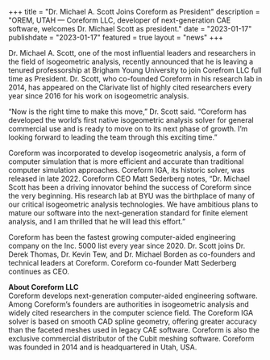 +++
title = "Dr. Michael A. Scott Joins Coreform as President"
description = "OREM, UTAH — Coreform LLC, developer of next-generation CAE software, welcomes Dr. Michael Scott as president."
date = "2023-01-17"
publishdate = "2023-01-17"
featured = true
layout = "news"
+++

Dr. Michael A. Scott, one of the most influential leaders and researchers in the field of isogeometric analysis, recently announced that he is leaving a tenured professorship at Brigham Young University to join Corefrom LLC full time as President. Dr. Scott, who co-founded Coreform in his research lab in 2014, has appeared on the Clarivate list of highly cited researchers every year since 2016 for his work on isogeometric analysis.

“Now is the right time to make this move,” Dr. Scott said. “Coreform has developed the world’s first native isogeometric analysis solver for general commercial use and is ready to move on to its next phase of growth. I’m looking forward to leading the team through this exciting time.”

Coreform was incorporated to develop isogeometric analysis, a form of computer simulation that is more efficient and accurate than traditional computer simulation approaches. Coreform IGA, its historic solver, was released in late 2022. Coreform CEO Matt Sederberg notes, “Dr. Michael Scott has been a driving innovator behind the success of Coreform since the very beginning. His research lab at BYU was the birthplace of many of our critical isogeometric analysis technologies. We have ambitious plans to mature our software into the next-generation standard for finite element analysis, and I am thrilled that he will lead this effort.”

Coreform has been the fastest growing computer-aided engineering company on the Inc. 5000 list every year since 2020. Dr. Scott joins Dr. Derek Thomas, Dr. Kevin Tew, and Dr. Michael Borden as co-founders and technical leaders at Coreform. Coreform co-founder Matt Sederberg continues as CEO.




<strong>About Coreform LLC</strong><br>
Coreform develops next-generation computer-aided engineering software. Among Coreform’s founders are authorities in isogeometric analysis and widely cited researchers in the computer science field. The Coreform IGA solver is based on smooth CAD spline geometry, offering greater accuracy than the faceted meshes used in legacy CAE software. Coreform is also the exclusive commercial distributor of the Cubit meshing software. Coreform was founded in 2014 and is headquartered in Utah, USA.
